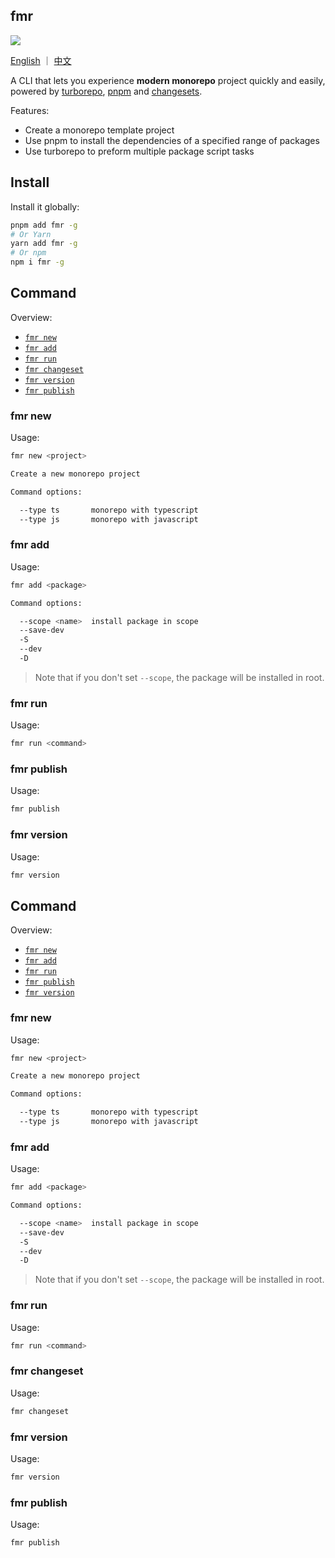 ## fmr

<a href="https://www.npmjs.com/package/fmr"><img src="https://img.shields.io/npm/v/fmr"/></a>

[English](https://github.com/WJCHumble/fmr) ｜ [中文](https://github.com/WJCHumble/fmr/blob/main/README-CN.md)

A CLI that lets you experience **modern monorepo** project quickly and easily, powered by [turborepo](https://github.com/vercel/turborepo), [pnpm](https://github.com/pnpm/pnpm) and [changesets](https://github.com/changesets/changesets).

Features:

- Create a monorepo template project
- Use pnpm to install the dependencies of a specified range of packages
- Use turborepo to preform multiple package script tasks
## Install

Install it globally:

```bash
pnpm add fmr -g
# Or Yarn
yarn add fmr -g
# Or npm
npm i fmr -g
```
## Command

Overview:

- [`fmr new`](https://github.com/WJCHumble/fmr#fmr-new)
- [`fmr add`](https://github.com/WJCHumble/fmr#fmr-add)
- [`fmr run`](https://github.com/WJCHumble/fmr#fmr-run)
- [`fmr changeset`](https://github.com/WJCHumble/fmr#fmr-changeset)
- [`fmr version`](https://github.com/WJCHumble/fmr#fmr-version)
- [`fmr publish`](https://github.com/WJCHumble/fmr#fmr-publish)

### fmr new

Usage:

```bash
fmr new <project>

Create a new monorepo project

Command options:

  --type ts       monorepo with typescript
  --type js       monorepo with javascript
```

### fmr add

Usage:

```bash
fmr add <package>

Command options:

  --scope <name>  install package in scope
  --save-dev
  -S
  --dev
  -D
```

>Note that if you don't set `--scope`, the package will be installed in root.

### fmr run

Usage:

```bash
fmr run <command>
```

### fmr publish

Usage:

```bash
fmr publish
```

### fmr version

Usage:

```bash
fmr version
```

## Command

Overview:

- [`fmr new`](https://github.com/WJCHumble/fmr#fmr-new)
- [`fmr add`](https://github.com/WJCHumble/fmr#fmr-add)
- [`fmr run`](https://github.com/WJCHumble/fmr#fmr-run)
- [`fmr publish`](https://github.com/WJCHumble/fmr#fmr-publish)
- [`fmr version`](https://github.com/WJCHumble/fmr#fmr-version)

### fmr new

Usage:

```bash
fmr new <project>

Create a new monorepo project

Command options:

  --type ts       monorepo with typescript
  --type js       monorepo with javascript
```

### fmr add

Usage:

```bash
fmr add <package>

Command options:

  --scope <name>  install package in scope
  --save-dev
  -S
  --dev
  -D
```

>Note that if you don't set `--scope`, the package will be installed in root.

### fmr run

Usage:

```bash
fmr run <command>
```
### fmr changeset

Usage:

```bash
fmr changeset
```

### fmr version

Usage:

```bash
fmr version
```

### fmr publish

Usage:

```bash
fmr publish
```

